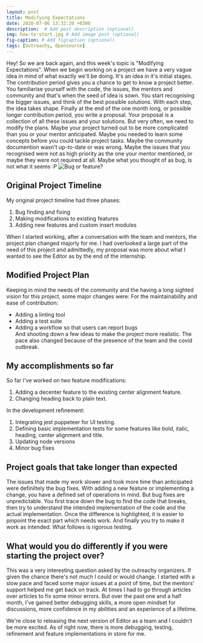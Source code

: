 ```yaml
---
layout: post
title: Modifying Expectations
date: 2020-07-06 13:32:20 +0300
description:  # Add post description (optional)
img: how-to-start.jpg # Add image post (optional)
fig-caption: # Add figcaption (optional)
tags: [Outreachy, Opensource]
---
```

Hey! So we are back again, and this week's topic is "Modifying Expectations". When we begin working on a project we have a very vague idea in mind of what exactly we'll be doing. It's an idea in it's initial stages. The contribution period gives you a chance to get to know a project better. You familiarise yourself with the code, the issues, the mentors and community and that's when the seed of idea is sown. You start recognising the bigger issues, and think of the best possible solutions. With each step, the idea takes shape. Finally at the end of the one month long, or possible longer contribution period, you write a proposal. Your proposal is a collection of all these issues and your solutions. But very often, we need to modify the plans.  Maybe your project turned out to be more complicated than you or your mentor anticipated. Maybe you needed to learn some concepts before you could tackle project tasks. Maybe the community documention wasn't up-to-date or was wrong. Maybe the issues that you recognised were not as high priority as the one your mentor mentioned, or maybe they were not required at all. Maybe what you thought of as bug, is not what it seems :P
![Bug or feature?]({{site.baseurl}}/assets/img/bugfeature.png)

## Original Project Timeline

My original project timeline had three phases:
1. Bug finding and fixing
2. Making modifications to existing features
3. Adding new features and custom insert modules

When I started working, after a conversation with the team and mentors, the project plan changed majorly for me. I had overlooked a large part of the need of this project and admittedly, my proposal was more about what I wanted to see the Editor as by the end of the internship. 

## Modified Project Plan

Keeping in mind the needs of the community and the having a long sighted vision for this project, some major changes were:
For the maintainability and ease of contribution:  
* Adding a linting tool
* Adding a test suite   
* Adding a workflow so that users can report bugs     
And shooting down a few ideas to make the project more realistic. The pace also changed because of the presence of the team and the covid outbreak.

## My accomplishments so far

So far I've worked on two feature modifications:
1. Adding a decenter feature to the existing center alignment feature.
2. Changing heading back to plain text.

In the development refinement:
1. Integrating jest puppeteer for UI testing.
2. Defining basic implementation tests for some features like bold, italic, heading, center alignment and title.
3. Updating node versions
4. Minor bug fixes

## Project goals that take longer than expected

The issues that made my work slower and took more time than anticipated were definiltely the bug fixes. With adding a new feature or implementing a change, you have a defined set of operations in mind. But bug fixes are unpredictable. You first trace down the bug to find the code that breaks, then try to understand the intended implementation of the code and the actual implementation. Once the difference is highlighted, it is easier to pinpoint the exact part which needs work. And finally you try to make it work as intended. What follows is rigorous testing. 

## What would you do differently if you were starting the project over?

This was a very interesting question asked by the outreachy organizers. If given the chance there's not much I could or would change. I started with a slow pace and faced some major issues at a point of time, but the mentors' support helped me get back on track. At times I had to go through articles over articles to fix some minor errors. But over the past one and a half month, I've gained better debugging skills, a more open mindset for discussions, more confidence in my abilities and an experience of a lifetime.

We're close to releasing the next version of Editor as a team and I couldn't be more excited. As of right now, there is more debugging, testing, refinement and feature implementations in store for me. 